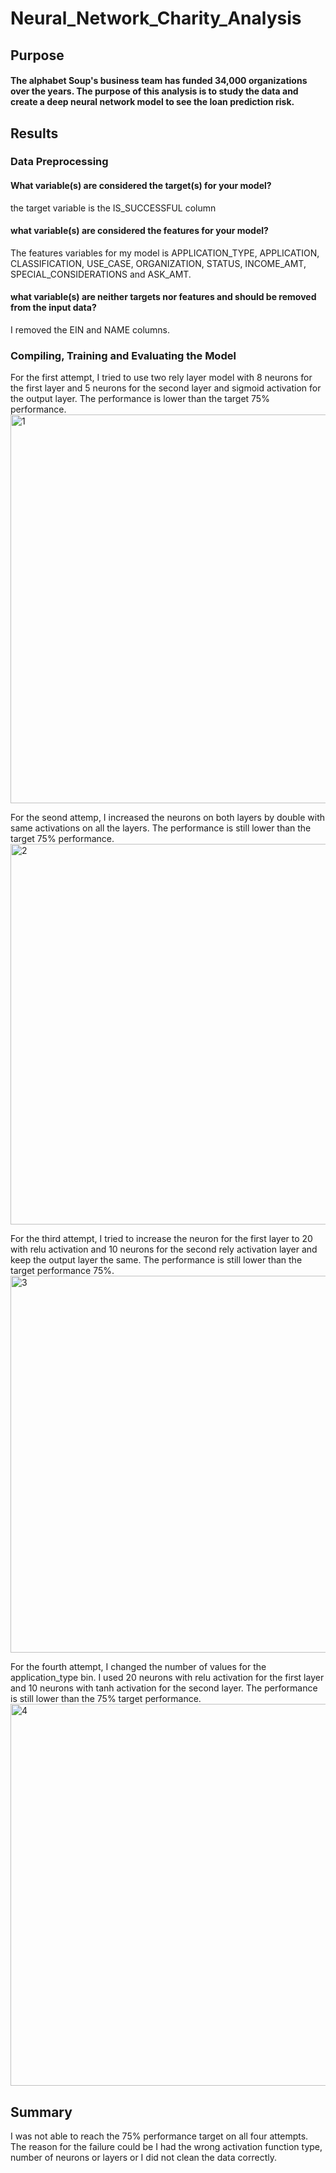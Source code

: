 # Neural_Network_Charity_Analysis

## Purpose
#### The alphabet Soup's business team has funded 34,000 organizations over the years. The purpose of this analysis is to study the data and create a deep neural network model to see the loan prediction risk.

## Results

### Data Preprocessing

#### What variable(s) are considered the target(s) for your model?
the target variable is the IS_SUCCESSFUL column

#### what variable(s) are considered the features for your model?
The features variables for my model is APPLICATION_TYPE, APPLICATION, CLASSIFICATION, USE_CASE, ORGANIZATION, STATUS, INCOME_AMT, SPECIAL_CONSIDERATIONS and ASK_AMT.

#### what variable(s) are neither targets nor features and should be removed from the input data?
I removed the EIN and NAME columns.


### Compiling, Training and Evaluating the Model

For the first attempt, I tried to use two rely layer model with 8 neurons for the first layer and 5 neurons for the second layer and sigmoid activation for the output layer. The performance is lower than the target 75% performance.
<img width="622" alt="1" src="https://user-images.githubusercontent.com/92563285/158252334-f1feb1a0-c30b-4ee7-b6c8-a1b25996513c.png">

For the seond attemp, I increased the neurons on both layers by double with same activations on all the layers. The performance is still lower than the target 75% performance.
<img width="609" alt="2" src="https://user-images.githubusercontent.com/92563285/158252620-b2ed4dbb-2cc5-4a95-85f3-cdc6af3417f8.png">

For the third attempt, I tried to increase the neuron for the first layer to 20 with relu activation and 10 neurons for the second rely activation layer and keep the output layer the same. The performance is still lower than the target performance 75%.
<img width="603" alt="3" src="https://user-images.githubusercontent.com/92563285/158252975-04b89035-26ef-4dca-a136-6487587a234d.png">

For the fourth attempt, I changed the number of values for the application_type bin. I used 20 neurons with relu activation for the first layer and 10 neurons with tanh activation for the second layer. The performance is still lower than the 75% target performance. 
<img width="611" alt="4" src="https://user-images.githubusercontent.com/92563285/158253403-e89f63c0-6cb9-4d13-b52b-da72ef4ee5ee.png">

## Summary
I was not able to reach the 75% performance target on all four attempts. The reason for the failure could be I had the wrong activation function type, number of neurons or layers or I did not clean the data correctly.
